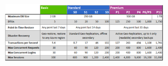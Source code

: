 ![Niveles de servicio y niveles de rendimiento](./media/sql-database-service-tiers-table/sql-database-service-tiers-table.png)

<!---HONumber=Nov15_HO1-->